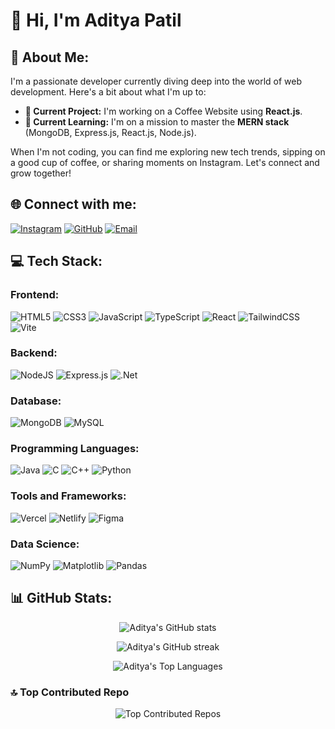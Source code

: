 # 👋 Hi, I'm Aditya Patil

## 💫 About Me:

I'm a passionate developer currently diving deep into the world of web development. Here's a bit about what I'm up to:

- **🔭 Current Project:** I'm working on a Coffee Website using **React.js**.
- **🌱 Current Learning:** I'm on a mission to master the **MERN stack** (MongoDB, Express.js, React.js, Node.js).

When I'm not coding, you can find me exploring new tech trends, sipping on a good cup of coffee, or sharing moments on Instagram. Let's connect and grow together!

## 🌐 Connect with me:
[![Instagram](https://img.shields.io/badge/Instagram-%23E4405F.svg?logo=Instagram&logoColor=white)](https://instagram.com/aditya_patil727)
[![GitHub](https://img.shields.io/badge/GitHub-%23121011.svg?logo=github&logoColor=white)](https://github.com/AdityaPatil2006)
[![Email](https://img.shields.io/badge/Email-D14836?logo=gmail&logoColor=white)](mailto:patiladitya2627@gmail.com)

## 💻 Tech Stack:
### Frontend:
![HTML5](https://img.shields.io/badge/html5-%23E34F26.svg?style=for-the-badge&logo=html5&logoColor=white)
![CSS3](https://img.shields.io/badge/css3-%231572B6.svg?style=for-the-badge&logo=css3&logoColor=white)
![JavaScript](https://img.shields.io/badge/javascript-%23323330.svg?style=for-the-badge&logo=javascript&logoColor=%23F7DF1E)
![TypeScript](https://img.shields.io/badge/typescript-%23007ACC.svg?style=for-the-badge&logo=typescript&logoColor=white)
![React](https://img.shields.io/badge/react-%2320232a.svg?style=for-the-badge&logo=react&logoColor=%2361DAFB)
![TailwindCSS](https://img.shields.io/badge/tailwindcss-%2338B2AC.svg?style=for-the-badge&logo=tailwind-css&logoColor=white)
![Vite](https://img.shields.io/badge/vite-%23646CFF.svg?style=for-the-badge&logo=vite&logoColor=white)

### Backend:
![NodeJS](https://img.shields.io/badge/node.js-6DA55F?style=for-the-badge&logo=node.js&logoColor=white)
![Express.js](https://img.shields.io/badge/express.js-%23404d59.svg?style=for-the-badge&logo=express&logoColor=%2361DAFB)
![.Net](https://img.shields.io/badge/.NET-5C2D91?style=for-the-badge&logo=.net&logoColor=white)

### Database:
![MongoDB](https://img.shields.io/badge/MongoDB-%234ea94b.svg?style=for-the-badge&logo=mongodb&logoColor=white)
![MySQL](https://img.shields.io/badge/mysql-4479A1.svg?style=for-the-badge&logo=mysql&logoColor=white)

### Programming Languages:
![Java](https://img.shields.io/badge/java-%23ED8B00.svg?style=for-the-badge&logo=openjdk&logoColor=white)
![C](https://img.shields.io/badge/c-%2300599C.svg?style=for-the-badge&logo=c&logoColor=white)
![C++](https://img.shields.io/badge/c++-%2300599C.svg?style=for-the-badge&logo=c%2B%2B&logoColor=white)
![Python](https://img.shields.io/badge/python-3670A0?style=for-the-badge&logo=python&logoColor=ffdd54)

### Tools and Frameworks:
![Vercel](https://img.shields.io/badge/vercel-%23000000.svg?style=for-the-badge&logo=vercel&logoColor=white)
![Netlify](https://img.shields.io/badge/netlify-%23000000.svg?style=for-the-badge&logo=netlify&logoColor=#00C7B7)
![Figma](https://img.shields.io/badge/figma-%23F24E1E.svg?style=for-the-badge&logo=figma&logoColor=white)

### Data Science:
![NumPy](https://img.shields.io/badge/numpy-%23013243.svg?style=for-the-badge&logo=numpy&logoColor=white)
![Matplotlib](https://img.shields.io/badge/Matplotlib-%23ffffff.svg?style=for-the-badge&logo=Matplotlib&logoColor=black)
![Pandas](https://img.shields.io/badge/pandas-%23150458.svg?style=for-the-badge&logo=pandas&logoColor=white)

## 📊 GitHub Stats:
<p align="center">
  <img src="https://github-readme-stats.vercel.app/api?username=AdityaPatil2006&theme=github_dark&hide_border=false&include_all_commits=false&count_private=false" alt="Aditya's GitHub stats" />
</p>
<p align="center">
  <img src="https://github-readme-streak-stats.herokuapp.com/?user=AdityaPatil2006&theme=github_dark&hide_border=false" alt="Aditya's GitHub streak" />
</p>
<p align="center">
  <img src="https://github-readme-stats.vercel.app/api/top-langs/?username=AdityaPatil2006&theme=github_dark&hide_border=false&include_all_commits=false&count_private=false&layout=compact" alt="Aditya's Top Languages" />
</p>

### 🔝 Top Contributed Repo
<p align="center">
  <img src="https://github-contributor-stats.vercel.app/api?username=AdityaPatil2006&limit=5&theme=monokai&combine_all_yearly_contributions=true" alt="Top Contributed Repos" />
</p>
